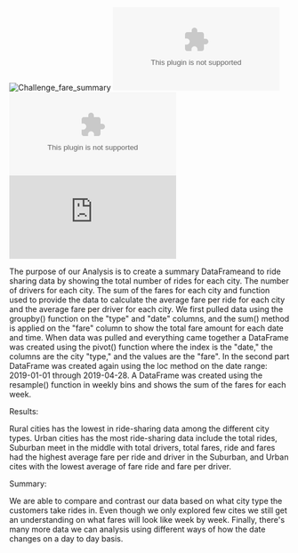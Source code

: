 ![Challenge_fare_summary](https://user-images.githubusercontent.com/86276329/132288645-54b14209-497a-4f12-aba5-641cabe0eb85.png)
![city_data.csv](https://github.com/VCW2021/PyBer_Challenge.ipynb/files/7119056/city_data.csv)
![ride_data.csv](https://github.com/VCW2021/PyBer_Challenge.ipynb/files/7119058/ride_data.csv)
![README.md](https://github.com/VCW2021/PyBer_Challenge.ipynb/files/7119090/README.md)

The purpose of our Analysis is to create a summary DataFrameand to ride sharing data by showing the total number of rides for each city. The number of drivers for each city. The sum of the fares for each city and function used to provide the data to calculate the average fare per ride for each city and the average fare per driver for each city. We first pulled data using the groupby() function on the "type" and "date" columns, and the sum() method is applied on the "fare" column to show the total fare amount for each date and time. When data was pulled and everything came together a DataFrame was created using the pivot() function where the index is the "date," the columns are the city "type," and the values are the "fare". In the second part DataFrame was created again using the loc method on the date range: 2019-01-01 through 2019-04-28. A DataFrame was created using the resample() function in weekly bins and shows the sum of the fares for each week. 

Results:

Rural cities has the lowest in ride-sharing data among the different city types. Urban cities has the most ride-sharing data include the total rides, Suburban meet in the middle with total drivers, total fares, ride and fares had the highest average fare per ride and driver in the Suburban, and Urban cites with the lowest average of fare ride and fare per driver.  

Summary:

We are able to compare and contrast our data based on what city type the customers take rides in. Even though we only explored few cites we still get an understanding on what fares will look like week by week. Finally, there's many more data we can analysis using different ways of how the date changes on a day to day basis. 

